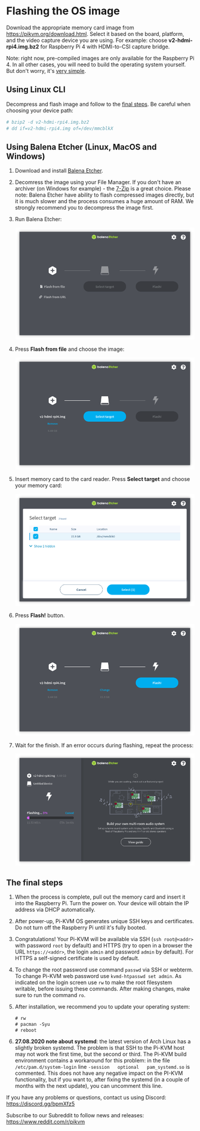 # Flashing the OS image
Download the appropriate memory card image from https://pikvm.org/download.html. Select it based on the board, platform, and the video capture device you are using. For example: choose **v2-hdmi-rpi4.img.bz2** for Raspberry Pi 4 with HDMI-to-CSI capture bridge.

Note: right now, pre-compiled images are only available for the Raspberry Pi 4. In all other cases, you will need to build the operating system yourself. But don't worry, it's [very simple](building_os.md).


## Using Linux CLI
Decompress and flash image and follow to the [final steps](#the-final-steps). Be careful when choosing your device path:
```bash
# bzip2 -d v2-hdmi-rpi4.img.bz2
# dd if=v2-hdmi-rpi4.img of=/dev/mmcblkX
```


## Using Balena Etcher (Linux, MacOS and Windows)
1. Download and install [Balena Etcher](https://www.balena.io/etcher).

2. Decomress the image using your File Manager. If you don't have an archiver (on Windows for example) - the [7-Zip](https://www.7-zip.org) is a great choice. Please note: Balena Etcher have ability to flash compressed images directly, but it is much slower and the process consumes a huge amount of RAM. We strongly recommend you to decompress the image first.

3. Run Balena Etcher:

    <img src="../img/balena-1.png" alt="drawing" height="300"/>

4. Press **Flash from file** and choose the image:

    <img src="../img/balena-2.png" alt="drawing" height="300"/>

5. Insert memory card to the card reader. Press **Select target** and choose your memory card:

    <img src="../img/balena-3.png" alt="drawing" height="300"/>

6. Press **Flash!** button.

    <img src="../img/balena-4.png" alt="drawing" height="300"/>

7. Wait for the finish. If an error occurs during flashing, repeat the process:

    <img src="../img/balena-5.png" alt="drawing" height="300"/>


## The final steps
1. When the process is complete, pull out the memory card and insert it into the Raspberry Pi. Turn the power on. Your device will obtain the IP address via DHCP automatically.

2. After power-up, Pi-KVM OS generates unique SSH keys and certificates. Do not turn off the Raspberry Pi until it's fully booted.

3. Congratulations! Your Pi-KVM will be available via SSH (`ssh root@<addr>` with password `root` by default) and HTTPS (try to open in a browser the URL `https://<addr>`, the login `admin` and password `admin` by default). For HTTPS a self-signed certificate is used by default.

4. To change the root password use command `passwd` via SSH or webterm. To change Pi-KVM web password use `kvmd-htpasswd set admin`. As indicated on the login screen use `rw` to make the root filesystem writable, before issuing these commands. After making changes, make sure to run the command `ro`.

5. After installation, we recommend you to update your operating system:
    ```shell
    # rw
    # pacman -Syu
    # reboot
    ```
    
6. **27.08.2020 note about systemd**: the latest version of Arch Linux has a slightly broken systemd. The problem is that SSH to the Pi-KVM host may not work the first time, but the second or third. The Pi-KVM build environment contains a workaround for this problem: in the file `/etc/pam.d/system-login` line `-session   optional   pam_systemd.so` is commented. This does not have any negative impact on the PI-KVM functionality, but if you want to, after fixing the systemd (in a couple of months with the next update), you can uncomment this line.

If you have any problems or questions, contact us using Discord: https://discord.gg/bpmXfz5

Subscribe to our Subreddit to follow news and releases: https://www.reddit.com/r/pikvm
